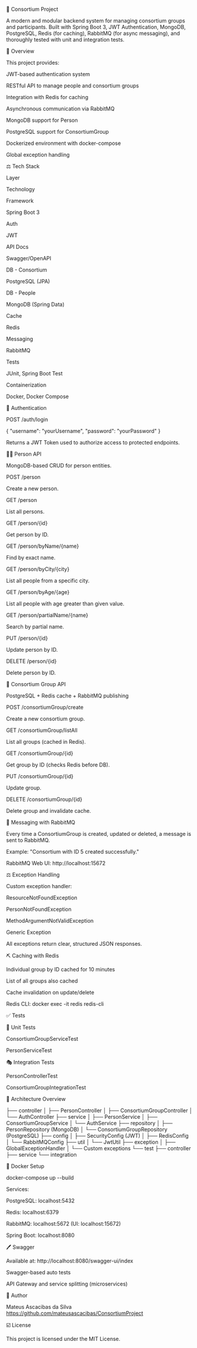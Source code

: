 🏢 Consortium Project

A modern and modular backend system for managing consortium groups and participants. Built with Spring Boot 3, JWT Authentication, MongoDB, PostgreSQL, Redis (for caching), RabbitMQ (for async messaging), and thoroughly tested with unit and integration tests.

🔎 Overview

This project provides:

JWT-based authentication system

RESTful API to manage people and consortium groups

Integration with Redis for caching

Asynchronous communication via RabbitMQ

MongoDB support for Person

PostgreSQL support for ConsortiumGroup

Dockerized environment with docker-compose

Global exception handling

⚖️ Tech Stack

Layer

Technology

Framework

Spring Boot 3

Auth

JWT

API Docs

Swagger/OpenAPI

DB - Consortium

PostgreSQL (JPA)

DB - People

MongoDB (Spring Data)

Cache

Redis

Messaging

RabbitMQ

Tests

JUnit, Spring Boot Test

Containerization

Docker, Docker Compose

👥 Authentication

POST /auth/login

{
  "username": "yourUsername",
  "password": "yourPassword"
}

Returns a JWT Token used to authorize access to protected endpoints.

👩‍🎓 Person API

MongoDB-based CRUD for person entities.

POST /person

Create a new person.

GET /person

List all persons.

GET /person/{id}

Get person by ID.

GET /person/byName/{name}

Find by exact name.

GET /person/byCity/{city}

List all people from a specific city.

GET /person/byAge/{age}

List all people with age greater than given value.

GET /person/partialName/{name}

Search by partial name.

PUT /person/{id}

Update person by ID.

DELETE /person/{id}

Delete person by ID.

🏰 Consortium Group API

PostgreSQL + Redis cache + RabbitMQ publishing

POST /consortiumGroup/create

Create a new consortium group.

GET /consortiumGroup/listAll

List all groups (cached in Redis).

GET /consortiumGroup/{id}

Get group by ID (checks Redis before DB).

PUT /consortiumGroup/{id}

Update group.

DELETE /consortiumGroup/{id}

Delete group and invalidate cache.

🚀 Messaging with RabbitMQ

Every time a ConsortiumGroup is created, updated or deleted, a message is sent to RabbitMQ.

Example: "Consortium with ID 5 created successfully."

RabbitMQ Web UI: http://localhost:15672

⚖️ Exception Handling

Custom exception handler:

ResourceNotFoundException

PersonNotFoundException

MethodArgumentNotValidException

Generic Exception

All exceptions return clear, structured JSON responses.

⛏️ Caching with Redis

Individual group by ID cached for 10 minutes

List of all groups also cached

Cache invalidation on update/delete

Redis CLI: docker exec -it redis redis-cli

✅ Tests

🔧 Unit Tests

ConsortiumGroupServiceTest

PersonServiceTest

🎭 Integration Tests

PersonControllerTest

ConsortiumGroupIntegrationTest

🏢 Architecture Overview

├── controller
│   ├── PersonController
│   ├── ConsortiumGroupController
│   └── AuthController
├── service
│   ├── PersonService
│   ├── ConsortiumGroupService
│   └── AuthService
├── repository
│   ├── PersonRepository (MongoDB)
│   └── ConsortiumGroupRepository (PostgreSQL)
├── config
│   ├── SecurityConfig (JWT)
│   ├── RedisConfig
│   └── RabbitMQConfig
├── util
│   └── JwtUtil
├── exception
│   ├── GlobalExceptionHandler
│   └── Custom exceptions
└── test
    ├── controller
    ├── service
    └── integration

🧰 Docker Setup

docker-compose up --build

Services:

PostgreSQL: localhost:5432

Redis: localhost:6379

RabbitMQ: localhost:5672 (UI: localhost:15672)

Spring Boot: localhost:8080

🖊️ Swagger

Available at: http://localhost:8080/swagger-ui/index

Swagger-based auto tests

API Gateway and service splitting (microservices)

🚀 Author

Mateus Ascacibas da Silva
https://github.com/mateusascacibas/ConsortiumProject

☑️ License

This project is licensed under the MIT License.
